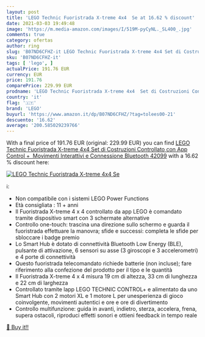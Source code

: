 ```yaml
---
layout: post
title: 'LEGO Technic Fuoristrada X-treme 4x4  Se at 16.62 % discount'
date: 2021-03-03 19:49:48
image: 'https://m.media-amazon.com/images/I/519M-pyCyNL._SL400_.jpg'
comments: true
category: ofertas
author: ring
slug: 'B07ND6CFHZ-it LEGO Technic Fuoristrada X-treme 4x4 Set di Costruzioni...'
sku: 'B07ND6CFHZ-it'
tags: [ 'lego', ]
actualPrice: 191.76 EUR
currency: EUR
price: 191.76
comparePrice: 229.99 EUR
prodname: 'LEGO Technic Fuoristrada X-treme 4x4  Set di Costruzioni Controllato con App Control +  Movimenti Interattivi e Connessione Bluetooth  42099'
country: 'it'
flag: '🇮🇹'
brand: 'LEGO'
buyurl: 'https://www.amazon.it/dp/B07ND6CFHZ/?tag=tolees00-21'
descuento: '16.62'
average: '200.585029239766'
---
```


With a final price of 191.76 EUR (original: 229.99 EUR) you can find [LEGO Technic Fuoristrada X-treme 4x4  Set di Costruzioni Controllato con App Control +  Movimenti Interattivi e Connessione Bluetooth  42099](https://www.amazon.it/dp/B07ND6CFHZ/?tag=tolees00-21) with a  16.62 % discount here:

[![LEGO Technic Fuoristrada X-treme 4x4  Se](https://m.media-amazon.com/images/I/519M-pyCyNL._SL400_.jpg)](https://www.amazon.it/dp/B07ND6CFHZ/?tag=tolees00-21)

ℹ️:

- Non compatibile con i sistemi LEGO Power Functions
- Età consigliata : 11 + anni
- Il Fuoristrada X-treme 4 x 4 controllato da app LEGO è comandato tramite dispositivo smart con 3 schermate alternative
- Controllo one-touch: trascina una direzione sullo schermo e guarda il fuoristrada effettuare la manovra; sfide e successi: completa le sfide per sbloccare i badge premio
- Lo Smart Hub è dotato di connettività Bluetooth Low Energy (BLE), pulsante di attivazione, 6 sensori su asse (3 giroscopi e 3 accelerometri) e 4 porte di connettività
- Questo fuoristrada telecomandato richiede batterie (non incluse); fare riferimento alla confezione del prodotto per il tipo e le quantità
- Il Fuoristrada X-treme 4 x 4 misura 19 cm di altezza, 33 cm di lunghezza e 22 cm di larghezza
- Controllato tramite lapp LEGO TECHNIC CONTROL+ e alimentato da uno Smart Hub con 2 motori XL e 1 motore L per unesperienza di gioco coinvolgente, movimenti autentici e ore e ore di divertimento
- Controllo multifunzione: guida in avanti, indietro, sterza, accelera, frena, supera ostacoli, riproduci effetti sonori e ottieni feedback in tempo reale

[🛒 Buy it!!](https://www.amazon.it/dp/B07ND6CFHZ/?tag=tolees00-21)
